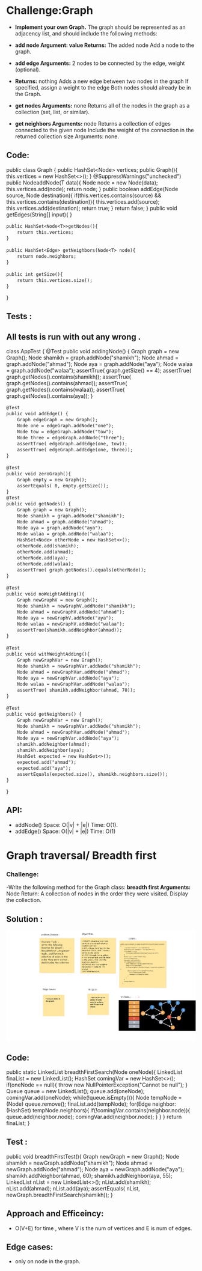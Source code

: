 # Challenge:Graph

- **Implement your own Graph.** The graph should be represented as an adjacency list, and should include the following methods:

- **add node Argument: value Returns:** The added node Add a node to the graph.
- **add edge Arguments:** 2 nodes to be connected by the edge, weight (optional).
- **Returns:** nothing Adds a new edge between two nodes in the graph If specified, assign a weight to the edge Both nodes should already be in the Graph.
- **get nodes Arguments:** none Returns all of the nodes in the graph as a collection (set, list, or similar).
- **get neighbors Arguments:** node Returns a collection of edges connected to the given node Include the weight of the connection in the returned collection size Arguments: none.


## Code:

public class Graph<T> {
    public HashSet<Node<T>> vertices;
    public Graph(){
        this.vertices = new HashSet<>();
    }
    @SuppressWarnings("unchecked")
    public Node<T>addNode(T data){
        Node node = new Node(data);
        this.vertices.add(node);
        return node;
    }
    public boolean addEdge(Node<T> source, Node<T> destination){
        if(this.vertices.contains(source) && this.vertices.contains(destination)){
            this.vertices.add(source);
            this.vertices.add(destination);
            return true;
        }
        return false;
    }
    public void getEdges(String[] input){
    }

    public HashSet<Node<T>>getNodes(){
        return this.vertices;
    }

    public HashSet<Edge> getNeighbors(Node<T> node){
        return node.neighbors;
    }

    public int getSize(){
        return this.vertices.size();
    }
}



## Tests :

## All tests is run with out any wrong .

class AppTest {
    @Test
    public void addingNode() {
        Graph graph = new Graph();
        Node shamikh = graph.addNode("shamikh");
        Node ahmad = graph.addNode("ahmad");
        Node aya = graph.addNode("aya");
        Node walaa = graph.addNode("walaa");
        assertTrue( graph.getSize() == 4);
        assertTrue( graph.getNodes().contains(shamikh));
        assertTrue( graph.getNodes().contains(ahmad));
        assertTrue( graph.getNodes().contains(walaa));
        assertTrue( graph.getNodes().contains(aya));
    }

    @Test
    public void addEdge() {
        Graph edgeGraph = new Graph();
        Node one = edgeGraph.addNode("one");
        Node tow = edgeGraph.addNode("tow");
        Node three = edgeGraph.addNode("three");
        assertTrue( edgeGraph.addEdge(one, tow));
        assertTrue( edgeGraph.addEdge(one, three));
    }

    @Test
    public void zeroGraph(){
        Graph empty = new Graph();
        assertEquals( 0, empty.getSize());
    }
    @Test
    public void getNodes() {
        Graph graph = new Graph();
        Node shamikh = graph.addNode("shamikh");
        Node ahmad = graph.addNode("ahmad");
        Node aya = graph.addNode("aya");
        Node walaa = graph.addNode("walaa");
        HashSet<Node> otherNode = new HashSet<>();
        otherNode.add(shamikh);
        otherNode.add(ahmad);
        otherNode.add(aya);
        otherNode.add(walaa);
        assertTrue( graph.getNodes().equals(otherNode));
    }

    @Test
    public void noWeightAdding(){
        Graph newGraphV = new Graph();
        Node shamikh = newGraphV.addNode("shamikh");
        Node ahmad = newGraphV.addNode("ahmad");
        Node aya = newGraphV.addNode("aya");
        Node walaa = newGraphV.addNode("walaa");
        assertTrue(shamikh.addNeighbor(ahmad));
    }

    @Test
    public void withWeightAdding(){
        Graph newGraphVar = new Graph();
        Node shamikh = newGraphVar.addNode("shamikh");
        Node ahmad = newGraphVar.addNode("ahmad");
        Node aya = newGraphVar.addNode("aya");
        Node walaa = newGraphVar.addNode("walaa");
        assertTrue( shamikh.addNeighbor(ahmad, 70));
    }

    @Test
    public void getNeighbors() {
        Graph newGraphVar = new Graph();
        Node shamikh = newGraphVar.addNode("shamikh");
        Node ahmad = newGraphVar.addNode("ahmad");
        Node aya = newGraphVar.addNode("aya");
        shamikh.addNeighbor(ahmad);
        shamikh.addNeighbor(aya);
        HashSet expected = new HashSet<>();
        expected.add("ahmad");
        expected.add("aya");
        assertEquals(expected.size(), shamikh.neighbors.size());
    }


}



## API:
- addNode() Space: O(|v| + |e|) Time: O(1).
- addEdge() Space: O(|v| + |e|) Time: O(1)





# Graph traversal/ Breadth first
### Challenge:

-Write the following method for the Graph class:
**breadth first Arguments:** Node Return: A collection of nodes in the order they were visited. Display the collection.


## Solution :

![](breadthFirstGraph.png)


## Code:

public static LinkedList<Node> breadthFirstSearch(Node oneNode){
        LinkedList finaList = new LinkedList();
        HashSet<Node> comingVar = new HashSet<>();
        if(oneNode == null){
            throw new NullPointerException("Cannot be null");
        }
        Queue queue  = new LinkedList();
        queue.add(oneNode);
        comingVar.add(oneNode);
        while(!queue.isEmpty()){
            Node tempNode = (Node) queue.remove();
            finaList.add(tempNode);
            for(Edge neighbor: (HashSet<Edge>) tempNode.neighbors){
                if(!comingVar.contains(neighbor.node)){
                    queue.add(neighbor.node);
                    comingVar.add(neighbor.node);
                }
            }
        }
        return finaList;
    }


## Test :

 public void breadthFirstTest(){
        Graph newGraph = new Graph();
        Node shamikh = newGraph.addNode("shamikh");
        Node ahmad = newGraph.addNode("ahmad");
        Node aya = newGraph.addNode("aya");
        shamikh.addNeighbor(ahmad, 60);
        shamikh.addNeighbor(aya, 55);
        LinkedList<Node> nList = new LinkedList<>();
        nList.add(shamikh);
        nList.add(ahmad);
        nList.add(aya);
        assertEquals( nList, newGraph.breadthFirstSearch(shamikh));
    }



## Approach and Efficeincy:
- O(V+E) for time , where V is the num of vertices and E is num of edges.

## Edge cases:
- only on node in the graph.